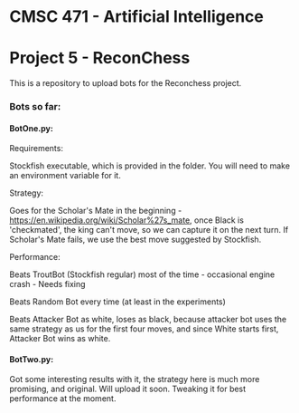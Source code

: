 # CMSC 471 - Artificial Intelligence
# Project 5 - ReconChess

This is a repository to upload bots for the Reconchess project.

### Bots so far:
#### BotOne.py:

Requirements: 

Stockfish executable, which is provided in the folder. You will need to make an environment variable for it.

Strategy:

Goes for the Scholar's Mate in the beginning - https://en.wikipedia.org/wiki/Scholar%27s_mate, once Black is 'checkmated', the king can't move, so we can capture it on the next turn. If Scholar's Mate fails, we use the best move suggested by Stockfish.

Performance: 

Beats TroutBot (Stockfish regular) most of the time - occasional engine crash - Needs fixing

Beats Random Bot every time (at least in the experiments) 

Beats Attacker Bot as white, loses as black, because attacker bot uses the same strategy as us for the first four moves, and since White starts first, Attacker Bot wins as white.

#### BotTwo.py:

Got some interesting results with it, the strategy here is much more promising, and original. Will upload it soon. Tweaking it for best performance at the moment.
